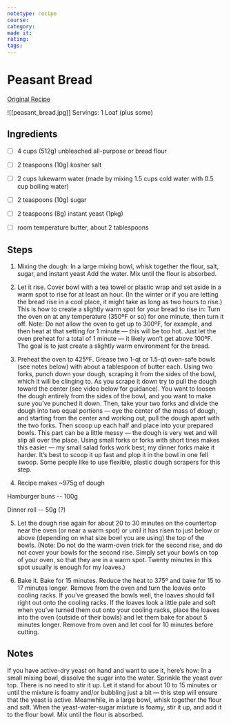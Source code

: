 ```yaml
---
notetype: recipe
course:
category:
made it:
rating:
tags:
---
```

# Peasant Bread

[Original Recipe](https://alexandracooks.com/2012/11/07/my-mothers-peasant-bread-the-best-easiest-bread-you-will-ever-make)

![[peasant_bread.jpg]]
Servings: 1 Loaf (plus some)

## Ingredients
- [ ] 4 cups (512g) unbleached all-purpose or bread flour- [ ] 2 teaspoons (10g) kosher salt- [ ] 2 cups lukewarm water (made by mixing 1.5 cups cold water with 0.5 cup boiling water)- [ ] 2 teaspoons (10g) sugar- [ ] 2 teaspoons (8g) instant yeast (1pkg)- [ ] room temperature butter, about 2 tablespoons

## Steps
1) Mixing the dough: In a large mixing bowl, whisk together the flour, salt, sugar, and instant yeast Add the water. Mix until the flour is absorbed.

2) Let it rise. Cover bowl with a tea towel or plastic wrap and set aside in a warm spot to rise for at least an hour. (In the winter or if you are letting the bread rise in a cool place, it might take as long as two hours to rise.) This is how to create a slightly warm spot for your bread to rise in: Turn the oven on at any temperature (350ºF or so) for one minute, then turn it off. Note: Do not allow the oven to get up to 300ºF, for example, and then heat at that setting for 1 minute — this will be too hot. Just let the oven preheat for a total of 1 minute — it likely won’t get above 100ºF. The goal is to just create a slightly warm environment for the bread.

3) Preheat the oven to 425ºF. Grease two 1-qt or 1.5-qt oven-safe bowls (see notes below) with about a tablespoon of butter each. Using two forks, punch down your dough, scraping it from the sides of the bowl, which it will be clinging to. As you scrape it down try to pull the dough toward the center (see video below for guidance). You want to loosen the dough entirely from the sides of the bowl, and you want to make sure you’ve punched it down. Then, take your two forks and divide the dough into two equal portions — eye the center of the mass of dough, and starting from the center and working out, pull the dough apart with the two forks. Then scoop up each half and place into your prepared bowls. This part can be a little messy — the dough is very wet and will slip all over the place. Using small forks or forks with short tines makes this easier — my small salad forks work best; my dinner forks make it harder. It’s best to scoop it up fast and plop it in the bowl in one fell swoop. Some people like to use flexible, plastic dough scrapers for this step.

4) Recipe makes ~975g of dough

Hamburger buns -- 100g

Dinner roll -- 50g (?)

5) Let the dough rise again for about 20 to 30 minutes on the countertop near the oven (or near a warm spot) or until it has risen to just below or above (depending on what size bowl you are using) the top of the bowls. (Note: Do not do the warm-oven trick for the second rise, and do not cover your bowls for the second rise. Simply set your bowls on top of your oven, so that they are in a warm spot. Twenty minutes in this spot usually is enough for my loaves.)

6) Bake it. Bake for 15 minutes. Reduce the heat to 375º and bake for 15 to 17 minutes longer. Remove from the oven and turn the loaves onto cooling racks. If you’ve greased the bowls well, the loaves should fall right out onto the cooling racks. If the loaves look a little pale and soft when you’ve turned them out onto your cooling racks, place the loaves into the oven (outside of their bowls) and let them bake for about 5 minutes longer. Remove from oven and let cool for 10 minutes before cutting.


## Notes
If you have active-dry yeast on hand and want to use it, here’s how: In a small mixing bowl, dissolve the sugar into the water. Sprinkle the yeast over top. There is no need to stir it up. Let it stand for about 10 to 15 minutes or until the mixture is foamy and/or bubbling just a bit — this step will ensure that the yeast is active. Meanwhile, in a large bowl, whisk together the flour and salt. When the yeast-water-sugar mixture is foamy, stir it up, and add it to the flour bowl. Mix until the flour is absorbed.

